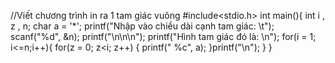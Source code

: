//Viết chương trình in ra 1 tam giác vuông
#include<stdio.h>
int main(){
    int i , z , n;
    char a = '*';
    printf("Nhập vào chiều dài cạnh tam giác: \t");
    scanf("%d", &n);
    printf("\n\n\n");
    printf("Hình tam giác đó là: \n");
    for(i = 1; i<=n;i++){
        for(z = 0; z<i; z++) {
            printf("  %c", a);
        }printf("\n");
    }
}
